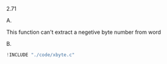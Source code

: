 2.71

A.

This function can't extract a negetive byte number from word

B.

```c
!INCLUDE "./code/xbyte.c"
```


